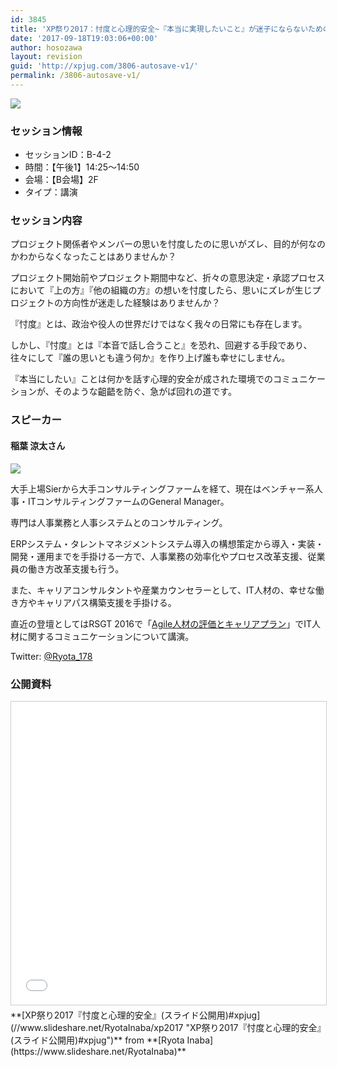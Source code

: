 ```yaml
---
id: 3845
title: 'XP祭り2017：忖度と心理的安全~『本当に実現したいこと』が迷子にならないためのコミュニケーション (稲葉 涼太さん)'
date: '2017-09-18T19:03:06+00:00'
author: hosozawa
layout: revision
guid: 'http://xpjug.com/3806-autosave-v1/'
permalink: /3806-autosave-v1/
---
```


![](http://xpjug.com/wp-content/uploads/2017/07/xp2017-sessioin-b4-2.png)

### セッション情報

- セッションID：B-4-2
- 時間：【午後1】14:25～14:50
- 会場：【B会場】2F
- タイプ：講演

### セッション内容

プロジェクト関係者やメンバーの思いを忖度したのに思いがズレ、目的が何なのかわからなくなったことはありませんか？

プロジェクト開始前やプロジェクト期間中など、折々の意思決定・承認プロセスにおいて『上の方』『他の組織の方』の想いを忖度したら、思いにズレが生じプロジェクトの方向性が迷走した経験はありませんか？

『忖度』とは、政治や役人の世界だけではなく我々の日常にも存在します。

しかし、『忖度』とは『本音で話し合うこと』を恐れ、回避する手段であり、往々にして『誰の思いとも違う何か』を作り上げ誰も幸せにしません。

『本当にしたい』ことは何かを話す心理的安全が成された環境でのコミュニケーションが、そのような齟齬を防ぐ、急がば回れの道です。

### スピーカー

#### 稲葉 涼太さん

![](http://xpjug.com/wp-content/uploads/2017/07/inaba-ryota-681x1024.jpg)

大手上場Sierから大手コンサルティングファームを経て、<wbr></wbr>現在はベンチャー系人事・<wbr></wbr>ITコンサルティングファームのGeneral Manager。

専門は人事業務と人事システムとのコンサルティング。

ERPシステム・<wbr></wbr>タレントマネジメントシステム導入の構想策定から導入・実装・<wbr></wbr>開発・運用までを手掛ける一方で、<wbr></wbr>人事業務の効率化やプロセス改革支援、<wbr></wbr>従業員の働き方改革支援も行う。

また、キャリアコンサルタントや産業カウンセラーとして、<wbr></wbr>IT人材の、幸せな働き方やキャリアパス構築支援を手掛ける。

直近の登壇としてはRSGT 2016で「[Agile人材の評価とキャリアプラン](https://regionalscrumgatheringrtoky2016.sched.com/event/5b8K/agileyun?iframe=no&w=100%&sidebar=yes&bg=no)」<wbr></wbr>でIT人材に関するコミュニケーションについて講演。

Twitter: [@Ryota\_178](https://twitter.com/Ryota_178)

### 公開資料

<iframe allowfullscreen="" frameborder="0" height="485" marginheight="0" marginwidth="0" scrolling="no" src="//www.slideshare.net/slideshow/embed_code/key/NHERBO312MMQAV" style="border:1px solid #CCC; border-width:1px; margin-bottom:5px; max-width: 100%;" width="595"> </iframe>

<div style="margin-bottom:5px">  **[XP祭り2017『忖度と心理的安全』(スライド公開用)#xpjug](//www.slideshare.net/RyotaInaba/xp2017 "XP祭り2017『忖度と心理的安全』(スライド公開用)#xpjug")**  from **[Ryota Inaba](https://www.slideshare.net/RyotaInaba)** </div>
